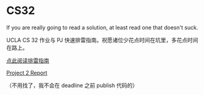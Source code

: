 # CS32

If you are really going to read a solution, at least read one that doesn't suck.

UCLA CS 32 作业与 PJ 快速排雷指南。祝愿诸位少花点时间在坑里，多花点时间在路上。

[点此阅读排雷指南](https://github.com/Jim-Zenn/CS32/wiki)

[Project 2 Report](https://docs.google.com/document/d/12NsWZSQdyqiZ7XjzybncnKM8I3EkfLeJZvvDb5U9Y10/edit)

（不用找了，我不会在 deadline 之前 publish 代码的）
